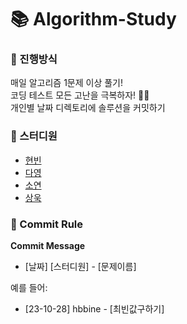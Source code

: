 # 📚 Algorithm-Study

### 🥇 진행방식
매일 알고리즘 1문제 이상 풀기! 
<br>
코딩 테스트 모든 고난을 극복하자! 👊🏻
<br>
개인별 날짜 디렉토리에 솔루션을 커밋하기

### 🙋 스터디원
- [현빈](https://github.com/hbbine)
- [다영](https://github.com/rena0dayoungKang)
- [소연](https://github.com/Parksonia)
- [상욱](https://github.com/WSU9874)

### 📌 Commit Rule
**Commit Message**
- [날짜] [스터디원] - [문제이름]

예를 들어:
- [23-10-28] hbbine - [최빈값구하기]
